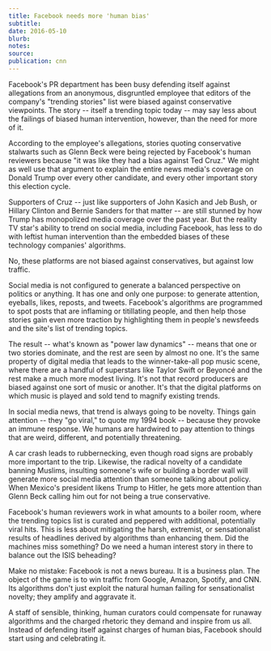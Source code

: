 ```yaml
---
title: Facebook needs more 'human bias'
subtitle:
date: 2016-05-10
blurb:
notes:
source:
publication: cnn
---
```


Facebook's PR department has been busy defending itself against allegations from an anonymous, disgruntled employee that editors of the company's "trending stories" list were biased against conservative viewpoints. The story -- itself a trending topic today -- may say less about the failings of biased human intervention, however, than the need for more of it.

According to the employee's allegations, stories quoting conservative stalwarts such as Glenn Beck were being rejected by Facebook's human reviewers because "it was like they had a bias against Ted Cruz." We might as well use that argument to explain the entire news media's coverage on Donald Trump over every other candidate, and every other important story this election cycle.

Supporters of Cruz -- just like supporters of John Kasich and Jeb Bush, or Hillary Clinton and Bernie Sanders for that matter -- are still stunned by how Trump has monopolized media coverage over the past year. But the reality TV star's ability to trend on social media, including Facebook, has less to do with leftist human intervention than the embedded biases of these technology companies' algorithms.

No, these platforms are not biased against conservatives, but against low traffic.

Social media is not configured to generate a balanced perspective on politics or anything. It has one and only one purpose: to generate attention, eyeballs, likes, reposts, and tweets. Facebook's algorithms are programmed to spot posts that are inflaming or titillating people, and then help those stories gain even more traction by highlighting them in people's newsfeeds and the site's list of trending topics.

The result -- what's known as "power law dynamics" -- means that one or two stories dominate, and the rest are seen by almost no one. It's the same property of digital media that leads to the winner-take-all pop music scene, where there are a handful of superstars like Taylor Swift or Beyoncé and the rest make a much more modest living. It's not that record producers are biased against one sort of music or another. It's that the digital platforms on which music is played and sold tend to magnify existing trends.

In social media news, that trend is always going to be novelty. Things gain attention -- they "go viral," to quote my 1994 book -- because they provoke an immune response. We humans are hardwired to pay attention to things that are weird, different, and potentially threatening.

A car crash leads to rubbernecking, even though road signs are probably more important to the trip. Likewise, the radical novelty of a candidate banning Muslims, insulting someone's wife or building a border wall will generate more social media attention than someone talking about policy. When Mexico's president likens Trump to Hitler, he gets more attention than Glenn Beck calling him out for not being a true conservative.

Facebook's human reviewers work in what amounts to a boiler room, where the trending topics list is curated and peppered with additional, potentially viral hits. This is less about mitigating the harsh, extremist, or sensationalist results of headlines derived by algorithms than enhancing them. Did the machines miss something? Do we need a human interest story in there to balance out the ISIS beheading?

Make no mistake: Facebook is not a news bureau. It is a business plan. The object of the game is to win traffic from Google, Amazon, Spotify, and CNN. Its algorithms don't just exploit the natural human failing for sensationalist novelty; they amplify and aggravate it.

A staff of sensible, thinking, human curators could compensate for runaway algorithms and the charged rhetoric they demand and inspire from us all. Instead of defending itself against charges of human bias, Facebook should start using and celebrating it.
